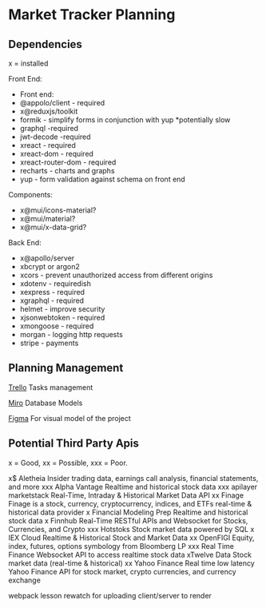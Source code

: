# Market Tracker Planning

## Dependencies

x = installed

Front End:

-   Front end:
-   @appolo/client - required
-   x@reduxjs/toolkit
-   formik - simplify forms in conjunction with yup \*potentially slow
-   graphql -required
-   jwt-decode -required
-   xreact - required
-   xreact-dom - required
-   xreact-router-dom - required
-   recharts - charts and graphs
-   yup - form validation against schema on front end

Components:

-   x@mui/icons-material?
-   x@mui/material?
-   x@mui/x-data-grid?

Back End:

-   x@apollo/server
-   xbcrypt or argon2
-   xcors - prevent unauthorized access from different origins
-   xdotenv - requiredish
-   xexpress - required
-   xgraphql - required
-   helmet - improve security
-   xjsonwebtoken - required
-   xmongoose - required
-   morgan - logging http requests
-   stripe - payments

## Planning Management

[Trello](https://trello.com/b/8SAtNZFj/market-tracker) Tasks management

[Miro](https://miro.com/welcome/akxoTm1hZmQ1SlhCNks2REw5TGRPcnJENzFMUE14OTlzenpOb2tFekZwcExtZHB6ODNwS2tOMlRKZGs3ZHZoSXwzNDU4NzY0NTk0ODY3OTIwMDk4fDQ=?share_link_id=471248188978) Database Models

[Figma]() For visual model of the project

## Potential Third Party Apis

x = Good, xx = Possible, xxx = Poor.

x$ Aletheia Insider trading data, earnings call analysis, financial statements, and more
xxx Alpha Vantage Realtime and historical stock data
xxx apilayer marketstack Real-Time, Intraday & Historical Market Data API
xx Finage Finage is a stock, currency, cryptocurrency, indices, and ETFs real-time & historical data provider
x Financial Modeling Prep Realtime and historical stock data
x Finnhub Real-Time RESTful APIs and Websocket for Stocks, Currencies, and Crypto
xxx Hotstoks Stock market data powered by SQL
x IEX Cloud Realtime & Historical Stock and Market Data
xx OpenFIGI Equity, index, futures, options symbology from Bloomberg LP
xxx Real Time Finance Websocket API to access realtime stock data
xTwelve Data Stock market data (real-time & historical)
xx Yahoo Finance Real time low latency Yahoo Finance API for stock market, crypto currencies, and currency exchange

webpack lesson rewatch for uploading client/server to render
